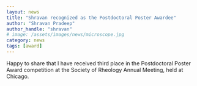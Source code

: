 ```yaml
---
layout: news
title: "Shravan recognized as the Postdoctoral Poster Awardee"
author: "Shravan Pradeep"
author_handle: "shravan"
# image: /assets/images/news/microscope.jpg
category: news
tags: [award]
---
```

Happy to share that I have received third place in the Postdoctoral Poster Award competition at the Society of Rheology Annual Meeting, held at Chicago. 
